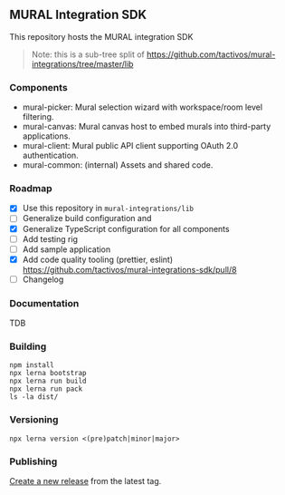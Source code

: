 ## MURAL Integration SDK

This repository hosts the MURAL integration SDK

> Note: this is a sub-tree split of https://github.com/tactivos/mural-integrations/tree/master/lib

### Components

- mural-picker: Mural selection wizard with workspace/room level filtering.
- mural-canvas: Mural canvas host to embed murals into third-party applications.
- mural-client: Mural public API client supporting OAuth 2.0 authentication.
- mural-common: (internal) Assets and shared code.

### Roadmap

 - [x] Use this repository in `mural-integrations/lib`
 - [ ] Generalize build configuration and
 - [x] Generalize TypeScript configuration for all components
 - [ ] Add testing rig
 - [ ] Add sample application
 - [x] Add code quality tooling (prettier, eslint) https://github.com/tactivos/mural-integrations-sdk/pull/8
 - [ ] Changelog

### Documentation

TDB

### Building

```
npm install
npx lerna bootstrap
npx lerna run build
npx lerna run pack
ls -la dist/
```

### Versioning

```
npx lerna version <(pre)patch|minor|major>
```

### Publishing

[Create a new release](https://github.com/tactivos/mural-integrations-sdk/releases/new) from the latest tag.
